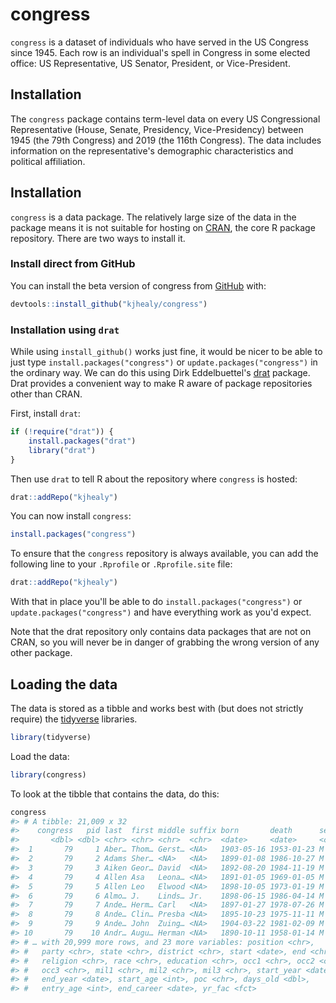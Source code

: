 <!-- README.md is generated from README.Rmd. Please edit that file -->



# congress

<!-- badges: start -->
<!-- badges: end -->

`congress` is a dataset of individuals who have served in the US Congress since 1945. Each row is an individual's spell in Congress in some elected office: US Representative, US Senator, President, or Vice-President.

## Installation


The `congress` package contains term-level data on every US Congressional Representative (House, Senate, Presidency, Vice-Presidency) between 1945 (the 79th Congress) and 2019 (the 116th Congress). The data includes information on the representative's demographic characteristics and political affiliation.


## Installation

`congress` is a data package. The relatively large size of the data in the package means it is not suitable for hosting on [CRAN](https://cran.r-project.org/), the core R package repository. There are two ways to install it.

### Install direct from GitHub

You can install the beta version of congress from [GitHub](https://github.com/kjhealy/congress) with:

``` r
devtools::install_github("kjhealy/congress")
```

### Installation using `drat`

While using `install_github()` works just fine, it would be nicer to be able to just type `install.packages("congress")` or `update.packages("congress")` in the ordinary way. We can do this using Dirk Eddelbuettel's [drat](http://eddelbuettel.github.io/drat/DratForPackageUsers.html) package. Drat provides a convenient way to make R aware of package repositories other than CRAN.

First, install `drat`:


```r
if (!require("drat")) {
    install.packages("drat")
    library("drat")
}
```

Then use `drat` to tell R about the repository where `congress` is hosted:


```r
drat::addRepo("kjhealy")
```

You can now install `congress`:


```r
install.packages("congress")
```

To ensure that the `congress` repository is always available, you can add the following line to your `.Rprofile` or `.Rprofile.site` file:


```r
drat::addRepo("kjhealy")
```

With that in place you'll be able to do `install.packages("congress")` or `update.packages("congress")` and have everything work as you'd expect. 

Note that the drat repository only contains data packages that are not on CRAN, so you will never be in danger of grabbing the wrong version of any other package.


## Loading the data

The data is stored as a tibble and works best with (but does not strictly require) the [tidyverse](http://tidyverse.org/) libraries.


```r
library(tidyverse)
```

Load the data:


```r
library(congress)
```

To look at the tibble that contains the data, do this:


```r
congress
#> # A tibble: 21,009 x 32
#>    congress   pid last  first middle suffix born       death      sex  
#>       <dbl> <dbl> <chr> <chr> <chr>  <chr>  <date>     <date>     <chr>
#>  1       79     1 Aber… Thom… Gerst… <NA>   1903-05-16 1953-01-23 M    
#>  2       79     2 Adams Sher… <NA>   <NA>   1899-01-08 1986-10-27 M    
#>  3       79     3 Aiken Geor… David  <NA>   1892-08-20 1984-11-19 M    
#>  4       79     4 Allen Asa   Leona… <NA>   1891-01-05 1969-01-05 M    
#>  5       79     5 Allen Leo   Elwood <NA>   1898-10-05 1973-01-19 M    
#>  6       79     6 Almo… J.    Linds… Jr.    1898-06-15 1986-04-14 M    
#>  7       79     7 Ande… Herm… Carl   <NA>   1897-01-27 1978-07-26 M    
#>  8       79     8 Ande… Clin… Presba <NA>   1895-10-23 1975-11-11 M    
#>  9       79     9 Ande… John  Zuing… <NA>   1904-03-22 1981-02-09 M    
#> 10       79    10 Andr… Augu… Herman <NA>   1890-10-11 1958-01-14 M    
#> # … with 20,999 more rows, and 23 more variables: position <chr>,
#> #   party <chr>, state <chr>, district <chr>, start <date>, end <chr>,
#> #   religion <chr>, race <chr>, education <chr>, occ1 <chr>, occ2 <chr>,
#> #   occ3 <chr>, mil1 <chr>, mil2 <chr>, mil3 <chr>, start_year <date>,
#> #   end_year <date>, start_age <int>, poc <chr>, days_old <dbl>,
#> #   entry_age <int>, end_career <date>, yr_fac <fct>
```
